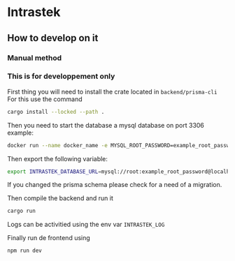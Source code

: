 # Intrastek

## How to develop on it

### Manual method

### This is for developpement only

First thing you will need to install the crate located in `backend/prisma-cli`
For this use the command

```sh
cargo install --locked --path .
```

Then you need to start the database a mysql database on port 3306 example:

```sh
docker run --name docker_name -e MYSQL_ROOT_PASSWORD=example_root_password -e MYSQL_DATABASE=example_name -e MYSQL_USER=example_user -e MYSQL_PASSWORD=example_password -p 3306:3306 mysql
```

Then export the following variable:

```sh
export INTRASTEK_DATABASE_URL=mysql://root:example_root_password@localhost:3306/example_name
```

If you changed the prisma schema please check for a need of a migration.

Then compile the backend and run it

```sh
cargo run
```

Logs can be activitied using the env var `INTRASTEK_LOG`

Finally run de frontend using

```sh
npm run dev
```
